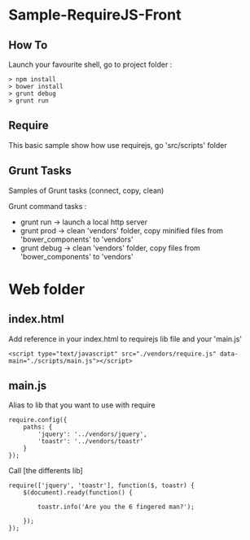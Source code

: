Sample-RequireJS-Front
======================

How To
--

Launch your favourite shell, go to project folder :

```
> npm install
> bower install
> grunt debug
> grunt run
```

Require
-------

This basic sample show how use requirejs, go 'src/scripts' folder 

Grunt Tasks
-----------

Samples of Grunt tasks (connect, copy, clean)

Grunt command tasks :
* grunt run -> launch a local http server
* grunt prod -> clean 'vendors' folder, copy minified files from 'bower_components' to 'vendors'
* grunt debug -> clean 'vendors' folder, copy files from 'bower_components' to 'vendors'


Web folder
===

index.html
---

Add reference in your index.html to requirejs lib file and your 'main.js'

```
<script type="text/javascript" src="./vendors/require.js" data-main="./scripts/main.js"></script>
```

main.js
---

Alias to lib that you want to use with require

```
require.config({
	paths: {
		'jquery': '../vendors/jquery',
		'toastr': '../vendors/toastr'
	}
});
```

Call [the differents lib]

```
require(['jquery', 'toastr'], function($, toastr) {
	$(document).ready(function() {
		
		toastr.info('Are you the 6 fingered man?');
	
	});
});
```
